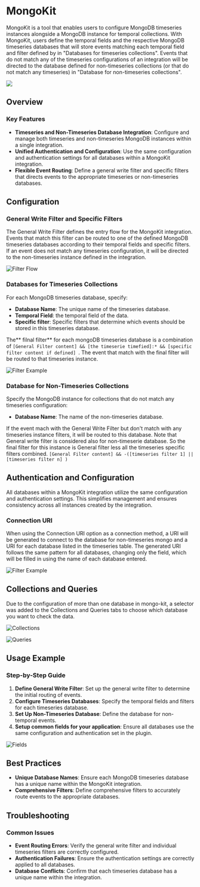 # MongoKit

MongoKit is a tool that enables users to configure MongoDB timeseries instances alongside a MongoDB instance for temporal collections. With MongoKit, users define the temporal fields and the respective MongoDB timeseries databases that will store events matching each temporal field and filter defined by in "Databases for timeseries collections". Events that do not match any of the timeseries configurations of an integration will be directed to the database defined for non-timeseries collections (or that do not match any timeseries) in "Database for non-timeseries collections".

![](../.gitbook/assets/MongokitOverview.png)

## Overview

### Key Features

- **Timeseries and Non-Timeseries Database Integration**: Configure and manage both timeseries and non-timeseries MongoDB instances within a single integration.
- **Unified Authentication and Configuration**: Use the same configuration and authentication settings for all databases within a MongoKit integration.
- **Flexible Event Routing**: Define a general write filter and specific filters that directs events to the appropriate timeseries or non-timeseries databases.

## Configuration

### General Write Filter and Specific Filters

The General Write Filter defines the entry flow for the MongoKit integration. Events that match this filter can be routed to one of the defined MongoDB timeseries databases according to their temporal fields and specific filters. If an event does not match any timeseries configuration, it will be directed to the non-timeseries instance defined in the integration.

![Filter Flow](../.gitbook/assets/MongokitFilterFlow.jpg)

### Databases for Timeseries Collections

For each MongoDB timeseries database, specify:
- **Database Name**: The unique name of the timeseries database.
- **Temporal Field**: the temporal field of the data.
- **Specific filter**: Specific filters that determine which events should be stored in this timeseries database.

The** filnal filter** for each mongoDB timeseries database is a combination of 
`[General Filter content] && [the timeserie timefied]:* && [specific filter content if defined] `.
The event that match with the final filter will be routed to that timeseries instance.

![Filter Example](../.gitbook/assets/MongokitFilter.png)

### Database for Non-Timeseries Collections

Specify the MongoDB instance for collections that do not match any timeseries configuration:
- **Database Name**: The name of the non-timeseries database.

If the event mach with the General Write Filter but don't match with any timeseries instance filters, it will be routed to this database.
Note that General write filter is considered also for non-timeserie database. So the final filter for this instance is General filter less all the timeseries specific filters combined.
`[General Filter content] && -([timeseries filter 1] || [timeseries filter n] )`

## Authentication and Configuration

All databases within a MongoKit integration utilize the same configuration and authentication settings. This simplifies management and ensures consistency across all instances created by the integration.

### Connection URI

When using the Connection URI option as a connection method, a URI will be generated to connect to the database for non-timeseries mongo and a URI for each database listed in the timeseries table. 
The generated URI follows the same pattern for all databases, changing only the <DATABASE> field, which will be filled in using the name of each database entered.

![Filter Example](../.gitbook/assets/MongokitURIExample.png)

## Collections and Queries

Due to the configuration of more than one database in mongo-kit, a selector was added to the Collections and Queries tabs to choose which database you want to check the data.

![Collections](../.gitbook/assets/MongokitCollections.png)

![Queries](../.gitbook/assets/MongokitQueries.png)

## Usage Example

### Step-by-Step Guide

1. **Define General Write Filter**: Set up the general write filter to determine the initial routing of events.
2. **Configure Timeseries Databases**: Specify the temporal fields and filters for each timeseries database.
3. **Set Up Non-Timeseries Database**: Define the database for non-temporal events.
4. **Setup common fields for your application**: Ensure all databases use the same configuration and authentication set in the plugin.

![Fields](../.gitbook/assets/MongokitFields.png)

## Best Practices

- **Unique Database Names**: Ensure each MongoDB timeseries database has a unique name within the MongoKit integration.
- **Comprehensive Filters**: Define comprehensive filters to accurately route events to the appropriate databases.

## Troubleshooting

### Common Issues

- **Event Routing Errors**: Verify the general write filter and individual timeseries filters are correctly configured.
- **Authentication Failures**: Ensure the authentication settings are correctly applied to all databases.
- **Database Conflicts**: Confirm that each timeseries database has a unique name within the integration.